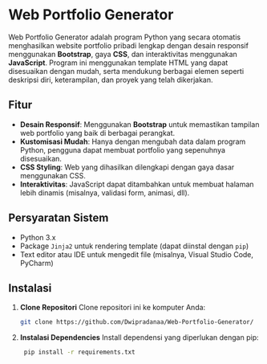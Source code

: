 # Web Portfolio Generator

Web Portfolio Generator adalah program Python yang secara otomatis menghasilkan website portfolio pribadi lengkap dengan desain responsif menggunakan **Bootstrap**, gaya **CSS**, dan interaktivitas menggunakan **JavaScript**. Program ini menggunakan template HTML yang dapat disesuaikan dengan mudah, serta mendukung berbagai elemen seperti deskripsi diri, keterampilan, dan proyek yang telah dikerjakan.

## Fitur

- **Desain Responsif**: Menggunakan **Bootstrap** untuk memastikan tampilan web portfolio yang baik di berbagai perangkat.
- **Kustomisasi Mudah**: Hanya dengan mengubah data dalam program Python, pengguna dapat membuat portfolio yang sepenuhnya disesuaikan.
- **CSS Styling**: Web yang dihasilkan dilengkapi dengan gaya dasar menggunakan CSS.
- **Interaktivitas**: JavaScript dapat ditambahkan untuk membuat halaman lebih dinamis (misalnya, validasi form, animasi, dll).

## Persyaratan Sistem

- Python 3.x
- Package `Jinja2` untuk rendering template (dapat diinstal dengan `pip`)
- Text editor atau IDE untuk mengedit file (misalnya, Visual Studio Code, PyCharm)

## Instalasi

1. **Clone Repositori**
   Clone repositori ini ke komputer Anda:

   ```bash
   git clone https://github.com/Dwipradanaa/Web-Portfolio-Generator/
2. **Instalasi Dependencies** Install dependensi yang diperlukan dengan pip:

   ```bash
    pip install -r requirements.txt

